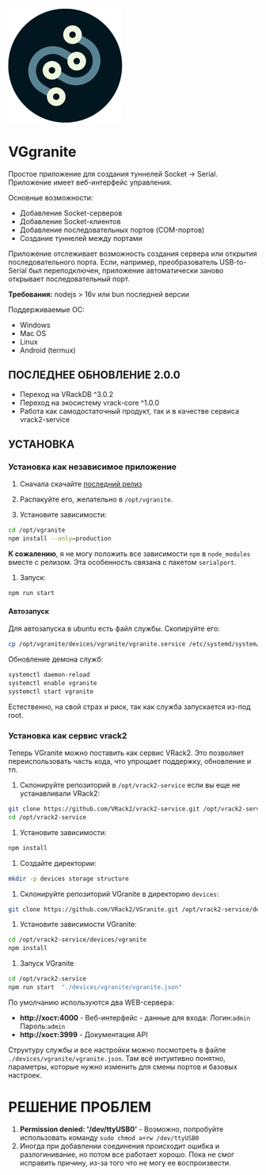 ![Логотип](./logo.png)

# VGgranite

Простое приложение для создания туннелей Socket -> Serial. Приложение имеет веб-интерфейс управления.

Основные возможности:

-   Добавление Socket-серверов
-   Добавление Socket-клиентов
-   Добавление последовательных портов (COM-портов)
-   Создание туннелей между портами

Приложение отслеживает возможность создания сервера или открытия последовательного порта. Если, например, преобразователь USB-to-Serial был переподключен, приложение автоматически заново открывает последовательный порт.

**Требования:** nodejs > 16v или bun последней версии

Поддерживаемые ОС:

-   Windows
-   Mac OS
-   Linux
-   Android (termux)

## ПОСЛЕДНЕЕ ОБНОВЛЕНИЕ 2.0.0
 - Переход на VRackDB ^3.0.2
 - Переход на экосистему vrack-core ^1.0.0
 - Работа как самодостаточный продукт, так и в качестве сервиса vrack2-service

## УСТАНОВКА

### Установка как независимое приложение

1. Сначала скачайте [последний релиз](https://github.com/VRack2/VGranite/releases)

2. Распакуйте его, желательно в `/opt/vgranite`.

3. Установите зависимости: 

```bash
cd /opt/vgranite
npm install --only=production
```

**К сожалению**, я не могу положить все зависимости `npm` в `node_modules` вместе с релизом. Эта особенность связана с пакетом `serialport`.

1. Запуск:

```bash
npm run start
```


#### Автозапуск


Для автозапуска в ubuntu есть файл службы. Скопируйте его:

```bash
cp /opt/vgranite/devices/vgranite/vgranite.service /etc/systemd/system/
```


Обновление демона служб:

```bash
systemctl daemon-reload
systemctl enable vgranite
systemctl start vgranite
```

Естественно, на свой страх и риск, так как служба запускается из-под root.

### Установка как сервис vrack2

Теперь VGranite можно поставить как сервис VRack2. Это позволяет переиспользовать часть кода, что упрощает поддержку, обновление и тп.

1. Склонируйте репозиторий в `/opt/vrack2-service` если вы еще не устанавливали VRack2:  
```bash
git clone https://github.com/VRack2/vrack2-service.git /opt/vrack2-service
cd /opt/vrack2-service
```

1. Установите зависимости:
```bash
npm install
```

1. Создайте директории:
```bash
mkdir -p devices storage structure
```

1. Склонируйте репозиторий VGranite в директорию `devices`: 
```bash
git clone https://github.com/VRack2/VGranite.git /opt/vrack2-service/devices/vgranite
```

1. Установите зависимости VGranite:
```bash
cd /opt/vrack2-service/devices/vgranite
npm install
```

1. Запуск VGranite
```bash
cd /opt/vrack2-service
npm run start  "./devices/vgranite/vgranite.json"
```

По умолчанию используются два WEB-сервера:

-   **http://хост:4000** - Веб-интерфейс - данные для входа: Логин:`admin` Пароль:`admin`
-   **http://хост:3999** - Документация API

Структуру службы и все настройки можно посмотреть в файле `./devices/vgranite/vgranite.json`. Там всё интуитивно понятно, параметры, которые нужно изменить для смены портов и базовых настроек.

РЕШЕНИЕ ПРОБЛЕМ
================

1. **Permission denied: '/dev/ttyUSB0'** - Возможно, попробуйте использовать команду `sudo chmod a+rw /dev/ttyUSB0`
2. Иногда при добавлении соединения происходит ошибка и разлогинивание, но потом все работает хорошо. Пока не смог исправить причину, из-за того что не могу ее воспроизвести.


<!-- СБОРКА
======

Для сборки нам нужно клонировать репозиторий:

```bash
cd /opt/
git clone https://github.com/ponikrf/VGranite.git
```

Установка зависимостей:

```bash
npm install
```

Основное приложение будет готово, но у него не будет документации и веб-интерфейса.

Чтобы собрать интерфейс, посмотрите репозиторий [VGranite-Web](https://github.com/ponikrf/VGranite-Web)

Сборка ApiDocs:

```bash
npm install apidoc -g
```

```bash
cd /opt/vgranite/
apidoc apidoc -i devices -o apidoc
```
``` -->